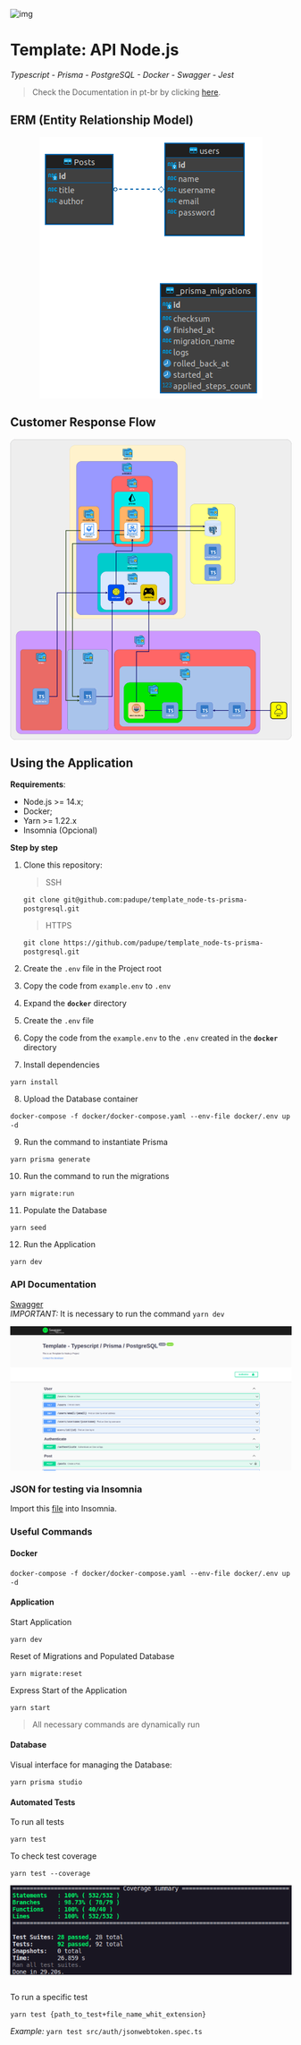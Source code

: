 ![img](https://github.com/padupe/template_node-ts-prisma-postgresql/blob/master/images/template.svg)
# Template: API Node.js
*Typescript - Prisma - PostgreSQL - Docker - Swagger - Jest*

> Check the Documentation in pt-br by clicking [here](https://github.com/padupe/template_node-ts-prisma-postgresql/blob/master/docs/README-pt-br.md 'here').

## ERM (Entity Relationship Model)
<div align="center">
      <img align="center" alt="MER-Template" src="https://github.com/padupe/template_node-ts-prisma-postgresql/blob/master/images/mer.png">     
</div>


## Customer Response Flow
<div align="center">
      <img align="center" alt="Fluxo-Template" src="https://github.com/padupe/template_node-ts-prisma-postgresql/blob/master/images/fluxo.drawio.png">     
</div>


## Using the Application

**Requirements**:
- Node.js >= 14.x;
- Docker;
- Yarn >= 1.22.x
- Insomnia (Opcional)

**Step by step**
1. Clone this repository:
      > SSH
      ```
      git clone git@github.com:padupe/template_node-ts-prisma-postgresql.git
      ```

      > HTTPS
      ```
      git clone https://github.com/padupe/template_node-ts-prisma-postgresql.git
      ```

2. Create the `.env` file in the Project root

3. Copy the code from `example.env` to `.env`

4. Expand the **`docker`** directory

5. Create the `.env` file

6. Copy the code from the `example.env` to the `.env` created in the **`docker`** directory

7. Install dependencies
```
yarn install
```

8. Upload the Database container
```
docker-compose -f docker/docker-compose.yaml --env-file docker/.env up -d
```

9. Run the command to instantiate Prisma
```
yarn prisma generate
```

10. Run the command to run the migrations
```
yarn migrate:run
```

11. Populate the Database
```
yarn seed
```

12. Run the Application
```
yarn dev
```

### API Documentation
[Swagger](http://localhost:3000/docs/)<br>
*IMPORTANT:* It is necessary to run the command `yarn dev`<br>
<div align="center">
      <img align="center" alt="Swagger" src="https://github.com/padupe/template_node-ts-prisma-postgresql/blob/master/images/swagger.png">     
</div>

### JSON for testing via Insomnia
Import this [file](https://github.com/padupe/template_node-ts-prisma-postgresql/blob/master/insomnia/Insomnia.json "file") into Insomnia.

### Useful Commands

#### Docker
```
docker-compose -f docker/docker-compose.yaml --env-file docker/.env up -d
```

#### Application

Start Application
```
yarn dev
```

Reset of Migrations and Populated Database
```
yarn migrate:reset
```

Express Start of the Application
```
yarn start
```
> All necessary commands are dynamically run

#### Database

Visual interface for managing the Database:
```
yarn prisma studio
```

#### Automated Tests

To run all tests
```
yarn test
```

To check test coverage
```
yarn test --coverage
```
<div align="center">
      <img align="center" alt="Coverage" src="https://github.com/padupe/template_node-ts-prisma-postgresql/blob/master/images/coverage.png">     
</div>
<br>

To run a specific test
```
yarn test {path_to_test+file_name_whit_extension}
```
*Example:* `yarn test src/auth/jsonwebtoken.spec.ts`<br>